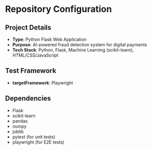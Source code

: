 # Repository Configuration

## Project Details
- **Type**: Python Flask Web Application
- **Purpose**: AI-powered fraud detection system for digital payments
- **Tech Stack**: Python, Flask, Machine Learning (scikit-learn), HTML/CSS/JavaScript

## Test Framework
- **targetFramework**: Playwright

## Dependencies
- Flask
- scikit-learn
- pandas
- numpy
- joblib
- pytest (for unit tests)
- playwright (for E2E tests)